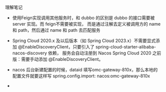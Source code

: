 理解笔记


- 使用Feign实现调用其他服务时，和 dubbo 的区别是 dubbo 的接口需要被 server 实现。而 feign不需要被实现，
  而是通过注解去定义被调用方的 name 和 path，然后通过 name 和 path 去匹配服务

- Spring Cloud 2020.x 及以后版本（如 Spring Cloud 2023.x）不需要显式添加 @EnableDiscoveryClient，只要引入了 spring-cloud-starter-alibaba-nacos-discovery 依赖，
  服务会自动注册到 Nacos Spring Cloud 2020 之前版：需要手动添加 @EnableDiscoveryClient。

- nacos 后台新建配置的时候，dataid 填写omc-gateway-810x，那么本地的配置文件就要这样写  spring.config.import: nacos:omc-gateway-810x

- 